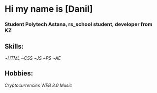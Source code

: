 # Hi my name is [Danil]
### Student Polytech Astana, rs_school student, developer from KZ
## **Skills:**
*~HTML*
*~CSS*
*~JS*
*~PS*
*~AE*
## **Hobbies:**
*Cryptocurrencies*
*WEB 3.0*
*Music*

